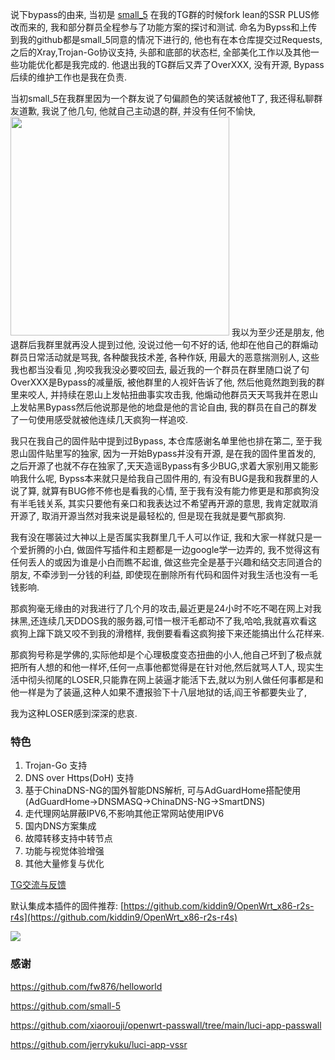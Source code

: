 说下bypass的由来, 当初是 [small_5](https://github.com/small-5) 在我的TG群的时候fork lean的SSR PLUS修改而来的, 我和部分群员全程参与了功能方案的探讨和测试. 命名为Bypss和上传到我的github都是small_5同意的情况下进行的, 他也有在本仓库提交过Requests, 之后的Xray,Trojan-Go协议支持, 头部和底部的状态栏, 全部美化工作以及其他一些功能优化都是我完成的. 他退出我的TG群后又弄了OverXXX, 没有开源, Bypass后续的维护工作也是我在负责.

当初small_5在我群里因为一个群友说了句偏颜色的笑话就被他T了, 我还得私聊群友道歉, 我说了他几句, 他就自己主动退的群, 并没有任何不愉快, 
<img src="https://i.ibb.co/Mg4bk68/phphknu-AR.png" width = "350"/>
我以为至少还是朋友, 他退群后我群里就再没人提到过他, 没说过他一句不好的话, 他却在他自己的群煽动群员日常活动就是骂我, 各种酸我技术差, 各种作妖, 用最大的恶意揣测别人, 这些我也都当没看见 ,狗咬我我没必要咬回去, 最近我的一个群员在群里随口说了句OverXXX是Bypass的减量版, 被他群里的人视奸告诉了他, 然后他竟然跑到我的群里来咬人, 并持续在恩山上发帖扭曲事实攻击我, 他煽动他群员天天骂我并在恩山上发帖黑Bypass然后他说那是他的地盘是他的言论自由, 我的群员在自己的群发了一句使用感受就被他连续几天疯狗一样追咬.

我只在我自己的固件贴中提到过Bypass, 本仓库感谢名单里他也排在第二, 至于我恩山固件贴里写的独家, 因为一开始Bypass并没有开源, 是在我的固件里首发的, 之后开源了也就不存在独家了,天天造谣Bypass有多少BUG,求着大家别用又能影响我什么呢, Bypss本来就只是给我自己固件用的, 有没有BUG是我和我群里的人说了算, 就算有BUG修不修也是看我的心情, 至于我有没有能力修更是和那疯狗没有半毛钱关系, 其实只要他有亲口和我表达过不希望再开源的意思, 我肯定就取消开源了, 取消开源当然对我来说是最轻松的, 但是现在我就是要气那疯狗.

我有没在哪装过大神以上是否属实我群里几千人可以作证, 我和大家一样就只是一个爱折腾的小白, 做固件写插件和主题都是一边google学一边弄的, 我不觉得这有任何丢人的或因为谁是小白而瞧不起谁, 做这些完全是基于兴趣和结交志同道合的朋友, 不牵涉到一分钱的利益, 即使现在删除所有代码和固件对我生活也没有一毛钱影响.

那疯狗毫无缘由的对我进行了几个月的攻击,最近更是24小时不吃不喝在网上对我抹黑,还连续几天DDOS我的服务器,可惜一根汗毛都动不了我,哈哈,我就喜欢看这疯狗上蹿下跳又咬不到我的滑稽样, 我倒要看看这疯狗接下来还能搞出什么花样来.

那疯狗号称是学佛的,实际他却是个心理极度变态扭曲的小人,他自己坏到了极点就把所有人想的和他一样坏,任何一点事他都觉得是在针对他,然后就骂人T人, 现实生活中彻头彻尾的LOSER,只能靠在网上装逼才能活下去,就以为别人做任何事都是和他一样是为了装逼,这种人如果不遭报验下十八层地狱的话,阎王爷都要失业了,

我为这种LOSER感到深深的悲哀.


### 特色
1.  Trojan-Go 支持
1.  DNS over Https(DoH) 支持
1.  基于ChinaDNS-NG的国外智能DNS解析, 可与AdGuardHome搭配使用 (AdGuardHome->DNSMASQ->ChinaDNS-NG->SmartDNS)
1.  走代理网站屏蔽IPV6,不影响其他正常网站使用IPV6
1.  国内DNS方案集成
1.  故障转移支持中转节点
1.  功能与视觉体验增强
1.  其他大量修复与优化

[TG交流与反馈](https://t.me/opwrts)

默认集成本插件的固件推荐: [https://github.com/kiddin9/OpenWrt_x86-r2s-r4s](https://github.com/kiddin9/OpenWrt_x86-r2s-r4s)

![](https://raw.githubusercontent.com/kiddin9/luci-app-bypass/main/screenshot.png)

### 感谢
https://github.com/fw876/helloworld

https://github.com/small-5

https://github.com/xiaorouji/openwrt-passwall/tree/main/luci-app-passwall

https://github.com/jerrykuku/luci-app-vssr
